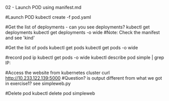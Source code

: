02 - Launch POD using manifest.md

#Launch POD
kubectl create -f pod.yaml

#Get the list of deployments - can you see deployments? 
kubectl get deployments 
kubectl get deployments -o wide
#Note: Check the manifest and see 'kind'


#Get the list of pods
kubectl get pods
kubectl get pods -o wide 

#record pod ip
kubectl get pods -o wide 
kubectl describe pod simple | grep IP:

#Access the website from kubernetes cluster
curl http://10.233.122.139:5000
#Question? is output different from what we got in exercise1? see simpleweb.py 


#Delete pod
kubectl delete pod simpleweb
